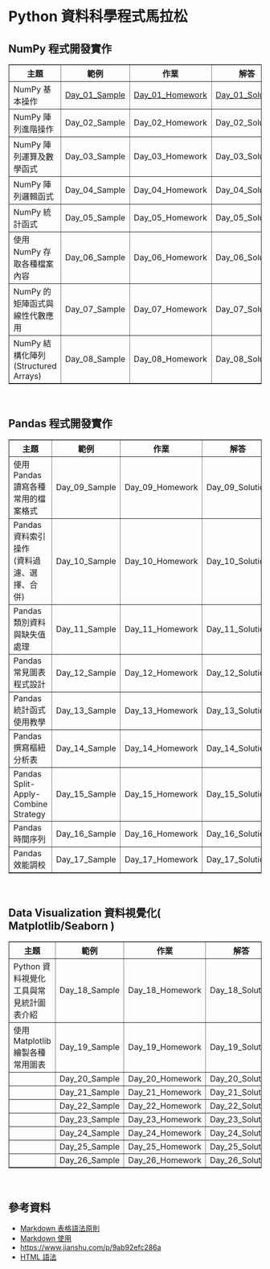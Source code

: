# Python 資料科學程式馬拉松

## NumPy 程式開發實作
<table border="1" width="60%">
    <tr>
        <th width="30%">主題</a>
        <th width="10%">範例</a>
        <th width="10%">作業</a>
        <th width="10%">解答</a>
    </tr>
    <tr>
        <td>NumPy 基本操作</td>
        <td> <a href="https://github.com/sueshow/Data_Science_Marathon/blob/main/Sample/Day_01_Sample.ipynb">Day_01_Sample</a> </td>
        <td> <a href="https://github.com/sueshow/Data_Science_Marathon/blob/main/Homework/Day_01_Homework.ipynb">Day_01_Homework</a> </td>
        <td> <a href="https://github.com/sueshow/Data_Science_Marathon/blob/main/Solution/Day_01_Solution.ipynb">Day_01_Solution</a> </td>
    </tr>
    <tr>
        <td>NumPy 陣列進階操作</td>
        <td>Day_02_Sample</td>
        <td>Day_02_Homework</td>
        <td>Day_02_Solution</td>
    </tr>
    <tr>
        <td>NumPy 陣列運算及數學函式</td>
        <td>Day_03_Sample</td>
        <td>Day_03_Homework</td>
        <td>Day_03_Solution</td>
    </tr>
    <tr>
        <td>NumPy 陣列邏輯函式</td>
        <td>Day_04_Sample</td>
        <td>Day_04_Homework</td>
        <td>Day_04_Solution</td>
    </tr>
    <tr>
        <td>NumPy 統計函式</td>
        <td>Day_05_Sample</td>
        <td>Day_05_Homework</td>
        <td>Day_05_Solution</td>
    </tr>
    <tr>
        <td>使用 NumPy 存取各種檔案內容</td>
        <td>Day_06_Sample</td>
        <td>Day_06_Homework</td>
        <td>Day_06_Solution</td>
    </tr>
    <tr>
        <td>NumPy 的矩陣函式與線性代數應用</td>
        <td>Day_07_Sample</td>
        <td>Day_07_Homework</td>
        <td>Day_07_Solution</td>
    </tr>
    <tr>
        <td>NumPy 結構化陣列 (Structured Arrays)</td>
        <td>Day_08_Sample</td>
        <td>Day_08_Homework</td>
        <td>Day_08_Solution</td>
    </tr>
</table>
<br>
 
## Pandas 程式開發實作
<table border="1" width="60%">
    <tr>
        <th width="30%">主題</a>
        <th width="10%">範例</a>
        <th width="10%">作業</a>
        <th width="10%">解答</a>
    </tr>
    <tr>
        <td>使用 Pandas 讀寫各種常用的檔案格式</td>
        <td>Day_09_Sample</td>
        <td>Day_09_Homework</td>
        <td>Day_09_Solution</td>
    </tr>
    <tr>
        <td>Pandas 資料索引操作 <br> (資料過濾、選擇、合併)</td>
        <td>Day_10_Sample</td>
        <td>Day_10_Homework</td>
        <td>Day_10_Solution</td>
    </tr>
    <tr>
        <td>Pandas 類別資料與缺失值處理</td>
        <td>Day_11_Sample</td>
        <td>Day_11_Homework</td>
        <td>Day_11_Solution</td>
    </tr>
    <tr>
        <td>Pandas 常見圖表程式設計</td>
        <td>Day_12_Sample</td>
        <td>Day_12_Homework</td>
        <td>Day_12_Solution</td>
    </tr>
    <tr>
        <td>Pandas 統計函式使用教學</td>
        <td>Day_13_Sample</td>
        <td>Day_13_Homework</td>
        <td>Day_13_Solution</td>
    </tr>
    <tr>
        <td>Pandas 撰寫樞紐分析表</td>
        <td>Day_14_Sample</td>
        <td>Day_14_Homework</td>
        <td>Day_14_Solution</td>
    </tr>
    <tr>
        <td>Pandas Split-Apply-Combine Strategy</td>
        <td>Day_15_Sample</td>
        <td>Day_15_Homework</td>
        <td>Day_15_Solution</td>
    </tr>
    <tr>
        <td>Pandas 時間序列</td>
        <td>Day_16_Sample</td>
        <td>Day_16_Homework</td>
        <td>Day_16_Solution</td>
    </tr>
    <tr>
        <td>Pandas 效能調校</td>
        <td>Day_17_Sample</td>
        <td>Day_17_Homework</td>
        <td>Day_17_Solution</td>
    </tr>    
</table>
<br>

## Data Visualization 資料視覺化( Matplotlib/Seaborn )
<table border="1" width="60%">
    <tr>
        <th width="30%">主題</a>
        <th width="10%">範例</a>
        <th width="10%">作業</a>
        <th width="10%">解答</a>
    </tr>
    <tr>
        <td>Python 資料視覺化工具與常見統計圖表介紹</td>
        <td>Day_18_Sample</td>
        <td>Day_18_Homework</td>
        <td>Day_18_Solution</td>
    </tr>
    <tr>
        <td>使用 Matplotlib 繪製各種常用圖表</td>
        <td>Day_19_Sample</td>
        <td>Day_19_Homework</td>
        <td>Day_19_Solution</td>
    </tr>
    <tr>
        <td></td>
        <td>Day_20_Sample</td>
        <td>Day_20_Homework</td>
        <td>Day_20_Solution</td>
    </tr>
    <tr>
        <td></td>
        <td>Day_21_Sample</td>
        <td>Day_21_Homework</td>
        <td>Day_21_Solution</td>
    </tr>
    <tr>
        <td></td>
        <td>Day_22_Sample</td>
        <td>Day_22_Homework</td>
        <td>Day_22_Solution</td>
    </tr>
    <tr>
        <td></td>
        <td>Day_23_Sample</td>
        <td>Day_23_Homework</td>
        <td>Day_23_Solution</td>
    </tr>
    <tr>
        <td></td>
        <td>Day_24_Sample</td>
        <td>Day_24_Homework</td>
        <td>Day_24_Solution</td>
    </tr>
    <tr>
        <td></td>
        <td>Day_25_Sample</td>
        <td>Day_25_Homework</td>
        <td>Day_25_Solution</td>
    </tr>
    <tr>
        <td></td>
        <td>Day_26_Sample</td>
        <td>Day_26_Homework</td>
        <td>Day_26_Solution</td>
    </tr>    
</table>
<br>

## 參考資料
* [Markdown 表格語法原則](https://blog.fntsr.tw/articles/726/)
* [Markdown 使用](https://zj-sphinx-github-readthedocs.readthedocs.io/en/latest/markdown/Markdown%E4%BD%BF%E7%94%A8-4-%E8%A1%A8%E6%A0%BC/)
* https://www.jianshu.com/p/9ab92efc286a
* [HTML 語法](http://web.thu.edu.tw/hzed/www/tag.htm)

